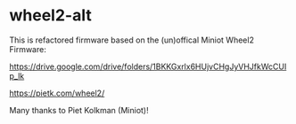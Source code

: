 # wheel2-alt
This is refactored firmware based on the (un)offical Miniot Wheel2 Firmware:

https://drive.google.com/drive/folders/1BKKGxrlx6HUjvCHgJyVHJfkWcCUIp_lk

https://pietk.com/wheel2/

Many thanks to Piet Kolkman (Miniot)!

